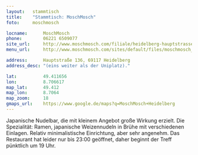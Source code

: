 ```yaml
---
layout:   stammtisch
title:    "Stammtisch: MoschMosch"
foto:     moschmosch

locname:      MoschMosch
phone:        06221 6509077
site_url:     http://www.moschmosch.com/filiale/heidelberg-hauptstrasse
menu_url:     http://www.moschmosch.com/sites/default/files/moschmosch_heidelberg_herbst_speisekarte_2016.pdf

address:      Hauptstraße 136, 69117 Heidelberg
address_desc: "(eins weiter als der Uniplatz)."

lat:          49.411656
lon:          8.706617
map_lat:      49.412
map_lon:      8.7064
map_zoom:     18
gmaps_url:    https://www.google.de/maps?q=MoschMosch+Heidelberg
---
```

Japanische Nudelbar, die mit kleinem Angebot große Wirkung erzielt. Die
Spezialität: Ramen, japanische Weizennudeln in Brühe mit verschiedenen
Einlagen.  Relativ minimalistische Einrichtung, aber sehr angenehm. Das
Restaurant hat leider nur bis 23:00 geöffnet, daher beginnt der Treff pünktlich
um 19 Uhr.

